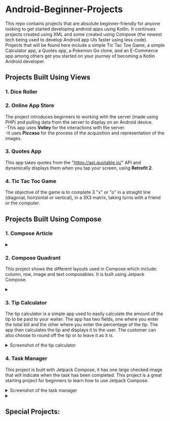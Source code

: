 # Android-Beginner-Projects

This repo contains projects that are absolute beginner-friendly for anyone looking to get started developing android apps using Kotlin. It continues projects created using XML and some created using Compose (the newest tech being used to develop Android app UIs faster using less code).
<br>Projects that will be found here include a simple Tic Tac Toe Game, a simple Calculator app, a Quotes app, a Pokemon Go clone, and an E-Commerce app among others get you started on your journey of becoming a Kotlin Android developer.

## Projects Built Using Views

### 1. Dice Roller

### 2. Online App Store

The project introduces beginners to working with the server (made using PHP) and pulling data from the server to display on an Android device.
<br>-This app uses <b>Volley</b> for the interactions with the server.
<br>-It uses <b>Piccaso</b> for the process of the acquisition and representation of the images.

### 3. Quotes App

This app takes quotes from the "https://api.quotable.io/" API and dynamically displays them when you tap your screen, using <b>Retrofit 2</b>.

### 4. Tic Tac Toc Game

The objective of the game is to complete 3 "x" or "o" in a straight line (diagonal, horizontal or vertical), in a 3X3 matrix, taking turns with a friend or the computer.

## Projects Built Using Compose

### 1. Compose Article

<details>
    <summary>
        <h3><strong>2. Compose Quadrant</strong></h3>
        <p>
        This project shows the different layouts used in Compose which include: column, row, image and text composables. It is built using Jetpack Compose.
        </p>
    </summary> 
</details>          

<details>
    <summary>
    <h3><strong>3. Tip Calculator</strong></h3>
    <p>
    The tip calculator is a simple app used to easily calculate the amount of the tip to be paid to your waiter. The app has two fields, one where you enter the total bill and the other where you enter the percentage of the tip. The app then calculates the tip and displays it to the user. The customer can also choose to round off the tip or to leave it as it is. 
    </p> 
    <details>
        <summary>Screenshot of the tip calculator</summary>
        <img src="/readme-files/tip-calculator.png"> 
    </details>
    </summary>
</details>

### 4. Task Manager

This project is built with Jetpack Compose, it has one large checked image that will indicate when the task has been completed. This project is a great starting project for beginners to learn how to use Jetpack Compose.
<details>
    <summary>Screenshot of the task manager</summary>
    <img src="/readme-files/task-manager.jpg"> 
</details>

<details> 
    <summary><h2><strong>Special Projects:</strong></h2></summary>  
    <p> 
These projects is created using Java and XML. Beginners are encouraged to try and refactor their code from Java to Kotlin and test their Kotlin skills along the way. Refactoring from Java to Kotlin is something that every Kotlin developer is encouraged to know but not a must. 
</p>
    <h3> 1. Note Keeper </h3>
      
</details> 